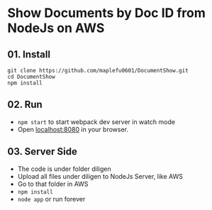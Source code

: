 # Show Documents by Doc ID from NodeJs on AWS



## 01. Install

```
git clone https://github.com/maplefu0601/DocumentShow.git
cd DocumentShow
npm install
```

## 02. Run

- `npm start` to start webpack dev server in watch mode
- Open [localhost:8080](http://localhost:8080/) in your browser.

## 03. Server Side
- The code is under folder diligen
- Upload all files under diligen to NodeJs Server, like AWS
- Go to that folder in AWS
- `npm install`
- `node app` or run forever


